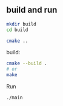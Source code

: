 ## build and run
```sh
mkdir build
cd build

```

```sh
cmake ..

```

build:
```sh
cmake --build .
# or 
make 
```

Run
```sh
./main
```